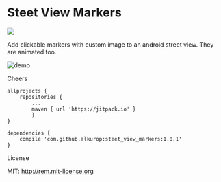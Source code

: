 # Steet View Markers

[![](https://jitpack.io/v/alkurop/steet_view_markers.svg)](https://jitpack.io/#alkurop/steet_view_markers)


Add clickable markers with custom image to an android street view.
They are animated too.

![demo](https://github.com/alkurop/steet_view_markers/blob/master/demo.gif)

Cheers

```
allprojects {
	repositories {
		...
		maven { url 'https://jitpack.io' }
        }
}
```

```
dependencies {
	compile 'com.github.alkurop:steet_view_markers:1.0.1'
}
```
License

 
MIT: http://rem.mit-license.org
